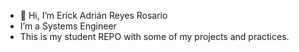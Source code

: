 - 👋 Hi, I’m Erick Adrián Reyes Rosario
- I’m a Systems Engineer
- This is my student REPO with some of my projects and practices.
